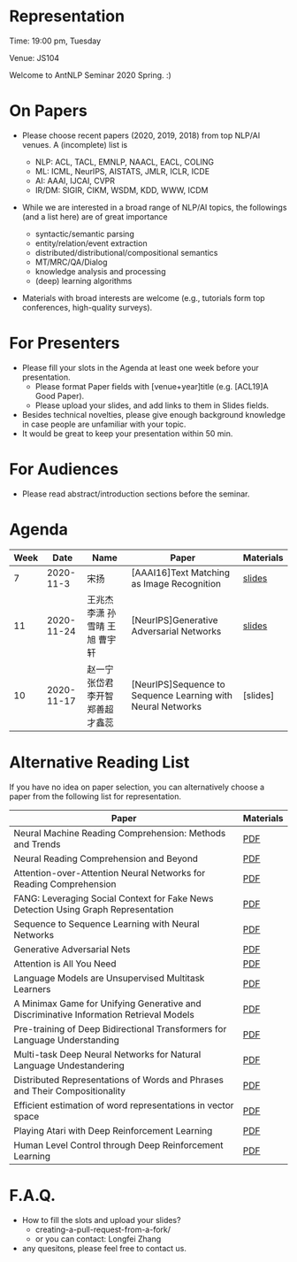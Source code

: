 # Representation

  Time: 19:00 pm, Tuesday

  Venue: JS104

  Welcome to AntNLP Seminar 2020 Spring. :)

# On Papers
 * Please choose recent papers (2020, 2019, 2018) from top NLP/AI venues. A (incomplete) list is

    * NLP: ACL, TACL, EMNLP, NAACL, EACL, COLING
    * ML: ICML, NeurIPS, AISTATS, JMLR, ICLR, ICDE
    * AI: AAAI, IJCAI, CVPR
    * IR/DM: SIGIR, CIKM, WSDM, KDD, WWW, ICDM
 
* While we are interested in a broad range of NLP/AI topics, the followings (and a list here) are of great importance

    * syntactic/semantic parsing
    * entity/relation/event extraction
    * distributed/distributional/compositional semantics
    * MT/MRC/QA/Dialog
    * knowledge analysis and processing
    * (deep) learning algorithms

* Materials with broad interests are welcome (e.g., tutorials form top conferences, high-quality surveys).

# For Presenters

 * Please fill your slots in the Agenda at least one week before your presentation.
    * Please format Paper fields with [venue+year]title (e.g. [ACL19]A Good Paper).
    * Please upload your slides, and add links to them in Slides fields.
 * Besides technical novelties, please give enough background knowledge in case people are unfamiliar with your topic.
 * It would be great to keep your presentation within 50 min.

# For Audiences
 * Please read abstract/introduction sections before the seminar.
 
# Agenda

| Week | Date | Name | Paper | Materials |
|------|------|------|-------|-----------|
|7|2020-11-3|宋扬|[AAAI16]Text Matching as Image Recognition|[slides](https://github.com/NLPcourse/Representation/blob/main/Alternative%20Reading%20List/Text%20Matching%20as%20Image%20Recognition.pdf)|
|11|2020-11-24|王兆杰 李潇 孙雪晴 王旭 曹宇轩|[NeurIPS]Generative Adversarial Networks|[slides](https://www.syncw.work/2020/11/12/GAN-%E7%94%9F%E6%88%90%E5%AF%B9%E6%8A%97%E7%BD%91%E7%BB%9C)|
|10|2020-11-17|赵一宁 张岱君 李开智 郑善超 才鑫蕊|[NeurIPS]Sequence to Sequence Learning with Neural Networks|[slides]






# Alternative Reading List

If you have no idea on paper selection, you can alternatively choose a paper from the following list for representation.

| Paper | Materials |
|-|-|
| Neural Machine Reading Comprehension: Methods and Trends | [PDF](https://github.com/NLPcourse/Representation/blob/main/Alternative%20Reading%20List/Neural%20Machine%20Reading%20Comprehension%20Methods%20and%20Trends.pdf) |
| Neural Reading Comprehension and Beyond |  [PDF](https://github.com/NLPcourse/Representation/blob/main/Alternative%20Reading%20List/Neural%20Reading%20Comprehension%20and%20Beyond.pdf) |
| Attention-over-Attention Neural Networks for Reading Comprehension | [PDF](https://github.com/NLPcourse/Representation/blob/main/Alternative%20Reading%20List/Attention-over-Attention%20Neural%20Networks%20for%20Reading%20Comprehension.pdf) |
| FANG: Leveraging Social Context for Fake News Detection Using Graph Representation | [PDF](https://github.com/NLPcourse/Representation/blob/main/Alternative%20Reading%20List/Leveraging%20Social%20Context%20for%20Fake%20News%20Detection.pdf)|
| Sequence to Sequence Learning with Neural Networks | [PDF](https://github.com/NLPcourse/Representation/blob/main/Alternative%20Reading%20List/Sequence%20to%20Sequence%20Learning%20with%20Neural%20Networks.pdf) |
| Generative Adversarial Nets | [PDF](https://github.com/NLPcourse/Representation/blob/main/Alternative%20Reading%20List/Generative%20Adversarial%20Nets.pdf) |
| Attention is All You Need | [PDF](https://github.com/NLPcourse/Representation/blob/main/Alternative%20Reading%20List/attention%20is%20all%20you%20need.pdf) |
| Language Models are Unsupervised Multitask Learners  | [PDF](https://github.com/NLPcourse/Representation/blob/main/Alternative%20Reading%20List/language%20models%20are%20unsupervised%20multitask%20learners.pdf) |
| A Minimax Game for Unifying Generative and Discriminative Information Retrieval Models | [PDF](https://github.com/NLPcourse/Representation/blob/main/Alternative%20Reading%20List/A%20Minimax%20Game%20for%20Unifying%20Generative%20and%20Discriminative%20Information%20Retrieval%20Models.pdf) |
| Pre-training of Deep Bidirectional Transformers for Language Understanding | [PDF](https://github.com/NLPcourse/Representation/blob/main/Alternative%20Reading%20List/Pre-training%20of%20Deep%20Bidirectional%20Transformers%20for%20Language%20Understanding.pdf) |
| Multi-task Deep Neural Networks for Natural Language Undestandering | [PDF](https://github.com/NLPcourse/Representation/blob/main/Alternative%20Reading%20List/multi-task%20deep%20neural%20networks%20for%20natural%20language%20undestandering.pdf) |
| Distributed Representations of Words and Phrases and Their Compositionality | [PDF](https://github.com/NLPcourse/Representation/blob/main/Alternative%20Reading%20List/Distributed%20representations%20of%20words%20and%20phrases%20and%20their%20compositionality.pdf) |
| Efficient estimation of word representations in vector space | [PDF](https://github.com/NLPcourse/Representation/blob/main/Alternative%20Reading%20List/Efficient%20estimation%20of%20word%20representations%20in%20vector%20space.pdf) |
| Playing Atari with Deep Reinforcement Learning  | [PDF](https://github.com/NLPcourse/Representation/blob/main/Alternative%20Reading%20List/Playing%20Atari%20with%20Deep%20Reinforcement%20Learning.pdf) |
| Human Level Control through Deep Reinforcement Learning  | [PDF](https://github.com/NLPcourse/Representation/blob/main/Alternative%20Reading%20List/Human%20Level%20Control%20through%20Deep%20Reinforcement%20Learning.pdf) |


# F.A.Q.

* How to fill the slots and upload your slides?
   * creating-a-pull-request-from-a-fork/
   * or you can contact: Longfei Zhang
* any quesitons, please feel free to contact us.

